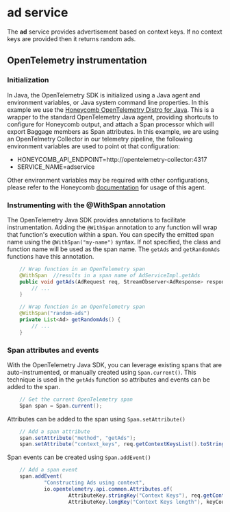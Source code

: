 # ad service

The **ad** service provides advertisement based on context keys. If no context keys are provided then it returns random ads.

## OpenTelemetry instrumentation

### Initialization
In Java, the OpenTelemetry SDK is initialized using a Java agent and environment variables, or Java system command line properties.
In this example we use the [Honeycomb OpenTelemetry Distro for Java](https://github.com/honeycombio/honeycomb-opentelemetry-java).
This is a wrapper to the standard OpenTelemetry Java agent, providing shortcuts to configure for Honeycomb output, and attach a Span processor which will export Baggage members as Span attributes.
In this example, we are using an OpenTelmetry Collector in our telemetry pipeline, the following environment variables are used to point ot that configuration:
- HONEYCOMB_API_ENDPOINT=http://opentelemetry-collector:4317
- SERVICE_NAME=adservice

Other environment variables may be required with other configurations, please refer to the Honeycomb [documentation](https://docs.honeycomb.io/getting-data-in/java/opentelemetry-distro/) for usage of this agent.

### Instrumenting with the @WithSpan annotation
The OpenTelemetry Java SDK provides annotations to facilitate instrumentation.
Adding the `@WithSpan` annotation to any function will wrap that function's execution within a span.
You can specify the emitted span name using the `@WithSpan("my-name")` syntax.
If not specified, the class and function name will be used as the span name.
The `getAds` and `getRandomAds` functions have this annotation.
```java
    // Wrap function in an OpenTelemetry span
    @WithSpan  //results in a span name of AdServiceImpl.getAds
    public void getAds(AdRequest req, StreamObserver<AdResponse> responseObserver) {
        // ...
    }

    // Wrap function in an OpenTelemetry span
    @WithSpan("random-ads")
    private List<Ad> getRandomAds() {
        // ...
    }
```

### Span attributes and events
With the OpenTelemetry Java SDK, you can leverage existing spans that are auto-instrumented, or manually created using `Span.current()`.
This technique is used in the `getAds` function so attributes and events can be added to the span.
```java
    // Get the current OpenTelemetry span
    Span span = Span.current();
```

Attributes can be added to the span using `Span.setAttribute()`
```java
    // Add a span attribute
    span.setAttribute("method", "getAds");
    span.setAttribute("context_keys", req.getContextKeysList().toString());
```

Span events can be created using `Span.addEvent()`
```java
    // Add a span event
    span.addEvent(
            "Constructing Ads using context",
            io.opentelemetry.api.common.Attributes.of(
                    AttributeKey.stringKey("Context Keys"), req.getContextKeysList().toString(),
                    AttributeKey.longKey("Context Keys length"), keyCount));
```
